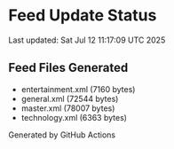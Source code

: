 # Feed Update Status
Last updated: Sat Jul 12 11:17:09 UTC 2025

## Feed Files Generated
- entertainment.xml (7160 bytes)
- general.xml (72544 bytes)
- master.xml (78007 bytes)
- technology.xml (6363 bytes)

Generated by GitHub Actions

